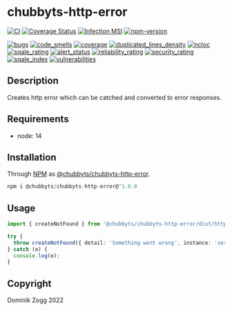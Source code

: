 # chubbyts-http-error

[![CI](https://github.com/chubbyts/chubbyts-http-error/workflows/CI/badge.svg?branch=master)](https://github.com/chubbyts/chubbyts-http-error/actions?query=workflow%3ACI)
[![Coverage Status](https://coveralls.io/repos/github/chubbyts/chubbyts-http-error/badge.svg?branch=master)](https://coveralls.io/github/chubbyts/chubbyts-http-error?branch=master)
[![Infection MSI](https://badge.stryker-mutator.io/github.com/chubbyts/chubbyts-http-error/master)](https://dashboard.stryker-mutator.io/reports/github.com/chubbyts/chubbyts-http-error/master)
[![npm-version](https://img.shields.io/npm/v/@chubbyts/chubbyts-http-error.svg)](https://www.npmjs.com/package/@chubbyts/chubbyts-http-error)

[![bugs](https://sonarcloud.io/api/project_badges/measure?project=chubbyts_chubbyts-http-error&metric=bugs)](https://sonarcloud.io/dashboard?id=chubbyts_chubbyts-http-error)
[![code_smells](https://sonarcloud.io/api/project_badges/measure?project=chubbyts_chubbyts-http-error&metric=code_smells)](https://sonarcloud.io/dashboard?id=chubbyts_chubbyts-http-error)
[![coverage](https://sonarcloud.io/api/project_badges/measure?project=chubbyts_chubbyts-http-error&metric=coverage)](https://sonarcloud.io/dashboard?id=chubbyts_chubbyts-http-error)
[![duplicated_lines_density](https://sonarcloud.io/api/project_badges/measure?project=chubbyts_chubbyts-http-error&metric=duplicated_lines_density)](https://sonarcloud.io/dashboard?id=chubbyts_chubbyts-http-error)
[![ncloc](https://sonarcloud.io/api/project_badges/measure?project=chubbyts_chubbyts-http-error&metric=ncloc)](https://sonarcloud.io/dashboard?id=chubbyts_chubbyts-http-error)
[![sqale_rating](https://sonarcloud.io/api/project_badges/measure?project=chubbyts_chubbyts-http-error&metric=sqale_rating)](https://sonarcloud.io/dashboard?id=chubbyts_chubbyts-http-error)
[![alert_status](https://sonarcloud.io/api/project_badges/measure?project=chubbyts_chubbyts-http-error&metric=alert_status)](https://sonarcloud.io/dashboard?id=chubbyts_chubbyts-http-error)
[![reliability_rating](https://sonarcloud.io/api/project_badges/measure?project=chubbyts_chubbyts-http-error&metric=reliability_rating)](https://sonarcloud.io/dashboard?id=chubbyts_chubbyts-http-error)
[![security_rating](https://sonarcloud.io/api/project_badges/measure?project=chubbyts_chubbyts-http-error&metric=security_rating)](https://sonarcloud.io/dashboard?id=chubbyts_chubbyts-http-error)
[![sqale_index](https://sonarcloud.io/api/project_badges/measure?project=chubbyts_chubbyts-http-error&metric=sqale_index)](https://sonarcloud.io/dashboard?id=chubbyts_chubbyts-http-error)
[![vulnerabilities](https://sonarcloud.io/api/project_badges/measure?project=chubbyts_chubbyts-http-error&metric=vulnerabilities)](https://sonarcloud.io/dashboard?id=chubbyts_chubbyts-http-error)

## Description

Creates http error which can be catched and converted to error responses.

## Requirements

 * node: 14

## Installation

Through [NPM](https://www.npmjs.com) as [@chubbyts/chubbyts-http-error][1].

```ts
npm i @chubbyts/chubbyts-http-error@^1.0.0
```

## Usage

```ts
import { createNotFound } from '@chubbyts/chubbyts-http-error/dist/http-error';

try {
  throw createNotFound({ detail: 'Something went wrong', instance: 'server-1', otherKey: 'otherValue' });
} catch (e) {
  console.log(e);
}
```

## Copyright

Dominik Zogg 2022

[1]: https://www.npmjs.com/package/@chubbyts/chubbyts-http-error
[2]: https://web-frameworks-benchmark.netlify.app/result
[3]: https://www.php-fig.org/psr/psr-15
[4]: https://www.npmjs.com/package/@chubbyts/chubbyts-dic-types
[5]: https://www.npmjs.com/package/@chubbyts/chubbyts-http-types
[6]: https://www.npmjs.com/package/@chubbyts/chubbyts-log-types
